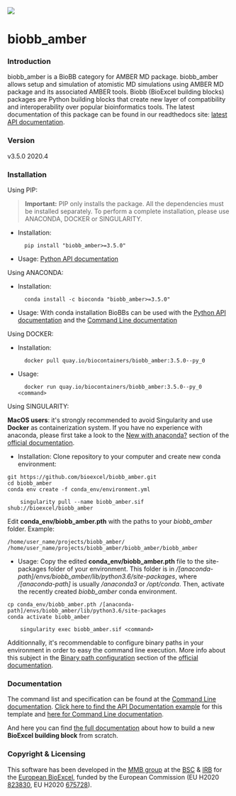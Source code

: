[![](https://readthedocs.org/projects/biobb-amber/badge/?version=latest)](https://biobb-amber.readthedocs.io/en/latest/?badge=latest)


# biobb_amber

### Introduction
biobb_amber is a BioBB category for AMBER MD package.
biobb_amber allows setup and simulation of atomistic MD simulations using AMBER MD package and its associated AMBER tools.
Biobb (BioExcel building blocks) packages are Python building blocks that
create new layer of compatibility and interoperability over popular
bioinformatics tools.
The latest documentation of this package can be found in our readthedocs site:
[latest API documentation](http://biobb_amber.readthedocs.io/en/latest/).

### Version
v3.5.0 2020.4

### Installation
Using PIP:

> **Important:** PIP only installs the package. All the dependencies must be installed separately. To perform a complete installation, please use ANACONDA, DOCKER or SINGULARITY.

* Installation:


        pip install "biobb_amber>=3.5.0"


* Usage: [Python API documentation](https://biobb-amber.readthedocs.io/en/latest/modules.html)

Using ANACONDA:

* Installation:


        conda install -c bioconda "biobb_amber>=3.5.0"


* Usage: With conda installation BioBBs can be used with the [Python API documentation](https://biobb-amber.readthedocs.io/en/latest/modules.html) and the [Command Line documentation](https://biobb-amber.readthedocs.io/en/latest/command_line.html)

Using DOCKER:

* Installation:


        docker pull quay.io/biocontainers/biobb_amber:3.5.0--py_0


* Usage:


        docker run quay.io/biocontainers/biobb_amber:3.5.0--py_0 <command>


Using SINGULARITY:

**MacOS users**: it's strongly recommended to avoid Singularity and use **Docker** as containerization system.
If you have no experience with anaconda, please first take a look to the [New with anaconda?](https://biobb-documentation.readthedocs.io/en/latest/first_steps.html#new-with-anaconda) section of the [official documentation](https://biobb-documentation.readthedocs.io/en/latest/).

* Installation:
Clone repository to your computer and create new conda environment:

```console
git https://github.com/bioexcel/biobb_amber.git
cd biobb_amber
conda env create -f conda_env/environment.yml
```

        singularity pull --name biobb_amber.sif shub://bioexcel/biobb_amber
Edit **conda_env/biobb_amber.pth** with the paths to your *biobb_amber* folder. Example:

```console
/home/user_name/projects/biobb_amber/
/home/user_name/projects/biobb_amber/biobb_amber/biobb_amber
```

* Usage:
Copy the edited **conda_env/biobb_amber.pth** file to the site-packages folder of your environment. This folder is in */[anaconda-path]/envs/biobb_amber/lib/python3.6/site-packages*, where */[anaconda-path]* is usually */anaconda3* or */opt/conda*. Then, activate the recently created *biobb_amber* conda environment.

```console
cp conda_env/biobb_amber.pth /[anaconda-path]/envs/biobb_amber/lib/python3.6/site-packages
conda activate biobb_amber
```

        singularity exec biobb_amber.sif <command>
Additionnally, it's recommendable to configure binary paths in your environment in order to easy the command line execution. More info about this subject in the [Binary path configuration](https://biobb-documentation.readthedocs.io/en/latest/execution.html#binary-path-configuration) section of the [official documentation](https://biobb-documentation.readthedocs.io/en/latest/).

### Documentation

The command list and specification can be found at the [Command Line documentation](https://biobb-amber.readthedocs.io/en/latest/command_line.html).
[Click here to find the API Documentation example](https://biobb-template.readthedocs.io/en/latest/template.html) for this template and [here for Command Line documentation](http://biobb_amber.readthedocs.io/en/latest/command_line.html).

And here you can find [the full documentation](https://biobb-documentation.readthedocs.io/en/latest/) about how to build a new **BioExcel building block** from scratch.

### Copyright & Licensing
This software has been developed in the [MMB group](http://mmb.irbbarcelona.org) at the [BSC](http://www.bsc.es/) & [IRB](https://www.irbbarcelona.org/) for the [European BioExcel](http://bioexcel.eu/), funded by the European Commission (EU H2020 [823830](http://cordis.europa.eu/projects/823830), EU H2020 [675728](http://cordis.europa.eu/projects/675728)).
